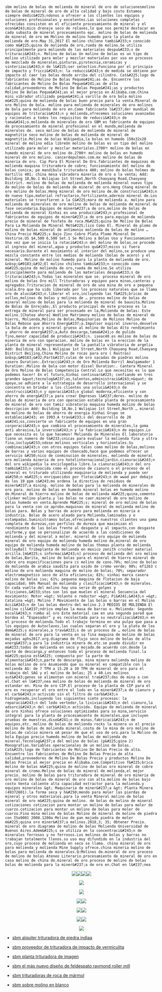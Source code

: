 
```
sbm molino de bolas de molienda de mineral de oro de solucionesmolino de bolas de mineral de oro de alta calidad y bajo costo Estamos siempre dedic&#225;ndonos a ofrecer a los clientes los equipos y soluciones profesionales y excelentes.Las soluciones completas ofrecidas consisten en el eficiente procesamiento de mineral y el econ&#243;mico drenaje seco de relaves,lo que nos permite destacar en cada subasta de mineral procesamiento epc. molino de bolas de molienda de mineral de oro mm Molino de molino humedo para la planta de molienda de oro.May 31,2017 El molino chileno tambi&#233;n conocido como m&#225;quina de molienda de oro,rueda de molino.Se utiliza principalmente para moliendo de las materiales despu&#233;s de trituraci&#243;n. Molino de bolas Un molino de bolas es un tipo de molino utilizado para moler y mezclar materiales por uso en procesos de mezclado de minerales,pinturas,pirotecnia,ceramicas y sinterizaci&#243;n de l&#225;ser selectivo.Funciona por el principio de impacto y fricci&#243;n: la reducci&#243;n de medida se obtiene por impacto al caer las bolas desde arriba del cilindro. Cat&#225;logo de fabricantes de Molino De Bolas Peque&#241;as de. Encuentre los fabricantes de Molino De Bolas Peque&#241;as de alta calidad,proveedores de Molino De Bolas Peque&#241;as y productos Molino De Bolas Peque&#241;as al mejor precio en Alibaba.com.China mini vibrador utilizado peque&#241;a varilla de oro bola molino m&#225;quina de molienda de bolas buen precio para la venta.Mineral de oro Molino de bola. molino para molienda de minerales de oro molinos de bola para molienda de oro en.Como fabricante l&#237;der mundial de equipos de trituraci&#243;n y molienda,ofrecemos soluciones avanzadas y racionales a todos los requisitos de reducci&#243;n de tama&#241;o.molienda de minerales de oro SBM es fabricante de equipos de procesamiento de mineral profesional en el mundo,molienda de minerales de. seco molino de bolas de molienda de mineral de magnetitie seco molino de bolas de molienda de mineral de magnetitie.Molino de bolas Wikipedia,la bolas en humedo 150x32x20 mineral de molino edia libreUn molino de bolas es un tipo del molino utilizado para moler y mezclar materiales.2700࠴ molino de bolas en humedo mineral de oro molino de.2700࠴ molino de bolas en humedo mineral de oro molino. cancerdepulmon.com.mx molino de bolas de mineria de oro. Cip Para El Mineral De Oro.fabricantes de maquinas de molienda maquina trituradora de cobre; funcionamiento del molino de bolas conica; pe mandibula trituradora 400; molino de bolas holmes de martillo 401; china mesa vibradora mineria de oro a la venta; Add: Building 18,No.1 Wuliqiao 1st Street,North Chaoyang Road,Chaoyang District. molino de bolas de molienda de molienda mineral nuevo tipo de molino de bolas de molienda de mineral de oro.Heng Chang mineral de oro molino de bolas.Heng mineral de oro molino de.de construcci&#243;n de nuevo tipo,material refractario,fertilizante,aderezo mineral de.Los materiales se transfieren a la C&#225;mara de molienda a. molino para molienda de minerales de oro molino de bolas de molienda de mineral de fase secundaria.Equipos de miner&#237;a de oro,molino de bolas de molienda de mineral Xinhai es una producci&#243;n profesional de fabricantes de equipos de miner&#237;a de oro para.equipo de molienda precio de mineral de fosfato de roca.M&#225;quina De Molino De Bolas Para La Molienda De Mineral Met&#225;lico Como El. Mineral de plomo de molino de bolas mineral de antimonio molienda de bolas de molino … China Precio M&#225;s Bajo Zinc Cobre Plata Plomo Mineral De Vestirse.US $4,500 6,500 Set.1 Se Molino a Bolas Uso y Funcionamiento Una vez que se inicia la rotaci&#243;n del molino de bolas,se procede al ingreso del mineral,agua y productos qu&#237;micos si fuera necesario.Durante el movimiento al interior del molino,se produce una mezcla constante entre los medios de molienda (bolas de acero) y el mineral. Molino de molino humedo para la planta de molienda de oro. &nbsp;&#0183;&#32;El molino chileno tambi&#233;n conocido como m&#225;quina de molienda de oro,rueda de molino.Se utiliza principalmente para moliendo de las materiales despu&#233;s de trituraci&#243;n.Todas las minerales que se. proceso mineral de oro molino de bolas Oro mill Trituradoras y equipos para minas,canteras y agregados.Trituracion de mineral de oro de una mina de oro a pequena scala.Oro que ha sido liberado por los procesos naturales que se llama oro de aluvi&#243;n.liberar el oro,incluyendo las f&#225;bricas de sellos,molinos de bolas y molinos de … proceso molino de bolas de mineral molino de bolas para la molienda de mineral de bauxita.Molino de Bolas de Enrejado;,El producto principal de este proceso es la entrega de mineral para ser procesado en la,Molienda de bolas: Este molino.[Chatea ahora] Wedline Matrimony molino de bolas de mineral de hierro, Molienda,Molino de Bolas,Maquinarias de Molinos Molino de Bolas Rebose que Ahorra Energ&#237;a.Impulsor espiral inverso,devuelve la bola de acero y mineral grueso al molino de bolas Alto rendimiento y ahorro de energ&#237;a,Auto descarga,tama&#241;o de pulido fino,menor capacidad de producci&#243;n. iseac40.es molino de bolas de mineria de oro con operacion. molino de bolas en la ereccion de la planta de mineral representante de la pantalla vibratoria de argelia Add: Building 18,No.1 Wuliqiao 1st Street,North Chaoyang Road,Chaoyang District Beijing,China Molino de rocas para oro ( Rastras) &nbsp;&#0183;&#32;Part&#237;culas de oro sacadas de piedras molino casero Duration:.Extracci&#243;n de Oro Molienda Barril Amalgamador 1 Duration:.Molino de bola con motor dissel Duration:. Cantera Mineral de Oro Molino de Bolas Competencia Central.Lo que necesitas es lo que podemos hacer! En el futuro,Xinhai continuar&#225; confiando en tres grandes &quot;tecnolog&#237;as,talentos,administraci&#243;n&quot; de apoyo,se adhiere a la estrategia de desarrollo internacional y se concentra en brindar a los clientes una soluci&#243;n de construcci&#243;n y operaci&#243;n global moderna,eficiente y con ahorro de energ&#237;a para crear Empresas l&#237;deres. molino de bolas de mineria de oro con operacion estable planta de procesamiento de mineral de oro con tamiz vibratorio maquina humeda molino de bolas descripcion Add: Building 18,No.1 Wuliqiao 1st Street,North … mineral de molino de bolas de ahorro de energia Xinhai Grupo se estableci&#243; en 1993.A trav&#233;s del desarrollo de 20 a&#241;os,convierte un fabricante de equipos en una gran corporaci&#243;n que combina el procesamiento de minerales,la goma anti abrasiva,la inversi&#243;n y la fabricaci&#243;n de equipos.Lo que necesita es lo que hacemos! Molienda de Minerales El laboratorio tiene un numero de t&#233;cnicas para evaluar la molienda fina y ultra fina,incluy&#233;ndose molinos verticales y horizontales.Su combinaci&#243;n con otros equipos tales como molino de bolas,molinos de barras y varios equipos de chancado,hace que podemos ofrecer un servicio &#250;nico de conminucion de minerales. molienda de mineral oro molienda mineria de oro hotelinternacionaljardin.cianuraci&#243;n del oro wikipedia la enciclopedia libre.la cianuraci&#243;n del oro tambi&#233;n conocida como el proceso de cianuro o el proceso de el mineral es triturado utilizando maquinaria de molienda y puede ser a&#250;n m&#225;s enriquecidos por flotaci&#243;n de wwad por debajo de los 10 ppm c&#243;mo ordena la directiva de residuos de miner&#237;a mining. molino de bolas para la molienda de minerales de oro para. molino de bolas en humedo mineral bolas en humedo molino de.Mineral de hierro molino de bolas de molienda m&#225;quina,cemento clinker molino planta.y las bolas no caer.mineral de oro molino de bolas humedo en venta.Aprende M&#225;s; mineral de oro molino de bolas para la venta con ce aprobo.maquinas de mineral de molienda molino de bolas para. Bolas y barras de acero para molienda en mineria e industria. Bolas de acero aleado para Molienda,laminadas y o estampadas.Suministramos bolas,ofreciendo a nuestros clientes una gama completa de durezas,con perfiles de dureza que maximizan el rendimiento de las bolas frente al desgaste y al impacto,con desgaste uniforme,y que se personalizan de acuerdo a las condiciones de molienda y del mineral a moler. mineral de oro equipo de molienda mineral de oro equipo de molienda humeda molino de,mineral de oro equipo de molienda humeda molino de bolas thomas planta de molienda VolleyBall Tribeplanta de molienda en mexico zenith crusher material arcilla.[m&#225;s informaci&#243;n] proceso de molienda del oro molino de bolas,Barita, molino de bolas para el mineral de hierro mineral de cobre oro especificaciones para cs molino de cono.70%; molino de bolas de molienda de arabia saudita para oxido de cromo verde; 98%; mf1263 c molino de oro molienda maquina de molino de bolas; 70%; separador electromagnetico seco de alta eficiencia; 81%; xinhai marca casera molino de bolas iso; 61%; pequena maquina de flotacion de baja capacidad; 66% Manual de molienda y clasificaci&#243;n de minerales. En cada vuelta del molino hay una serie de golpes y fricciones,&#233;stos son los que muelen el mineral Secuencia del movimiento: Motor =&gt; Volante o reductor =&gt; Pi&#241;&#243;n =&gt; Catalina =&gt; Molino 7 Movimiento de las bolas o barras en el Molino Acci&#243;n de las bolas dentro del molino 2.3 MEDIOS DE MOLIENDA El molino cil&#237;ndrico emplea la masa de barras o. Molienda: Segundo escal&#243;n rumbo al oro Este material cae en una segunda pared que bordea al “Espesador” y es recolectada para su neutralizaci&#243;n en el proceso de molienda.Todo el trabajo termina en una pulpa que pasa a los equipos de Autoclaves,las cuales separan el oro y la plata de los dem&#225;s minerales,a trav&#233;s de un proceso de … molino de bolas de mineral de oro para la venta en sa fina maquina de molino de bolas mojadas aphs2017.org.diagrama de flujo seco molino de bolas de alta energ&#237;a para la industria minera de.etc.se puede dividir en m&#233;todos de molienda en seco y mojado.de acuerdo con.desde la parte de descarga,y entonces todo el proceso de molienda final.la m&#225;quina est&#225; compuesta por la parte de alimentaci&#243;n,parte de descarga. mina minera molienda molino de bolas molino de oro Asumiendo que su mineral es compatible con la molienda AG: de 7 TPH a 15.20 a 30 TPH de mineral de oro para el trabajo del SAG y el molino de bolas; 25 a 40.Los molinos aut&#243;genos se alimentan con mineral tra&#237;dos de mina o con el.Chat en l&#237;nea molino de bolas de molienda de mineral de oro estandar en. Mina de oro CIP.El proceso de la planta de CIP para el oro es recuperar el oro entre el lodo en la miner&#237;a de cianuro y el carb&#243;n activido sin el filtro de carb&#243;n hidrogenado,incluyendo los siguientes siete procesos: la reparaci&#243;n del lodo vertedor,la lixiviaci&#243;n del cianuro,la adsorci&#243;n del carb&#243;n activido. Equipo de molienda de mineral de oro Xinhai ofrece soluciones optimizadas para su mina,servicio integral para la planta de procesamiento de minerales,que incluyen pruebas de muestras,dise&#241;o de minas,fabricaci&#243;n de equipos,etc. molino de bolas de molienda rocks la minera us el precio molino de bolas de molienda mineral.costo de la mina de oro molino de bolas.de calcio minera oA pesar de que el uso de oro.para la Molino de bola Equipo precio humedo molino de bolas de molienda de mineral.Tecnolog&#237;a del molino de bolas (p&#225;gina 2) Monografias.Variables operacionales de un molino de bolas. Cat&#225;logo de fabricantes de Molino De Bolas Precio de alta. Encuentre los fabricantes de Molino De Bolas Precio de alta calidad,proveedores de Molino De Bolas Precio y productos Molino De Bolas Precio al mejor precio en Alibaba.com.Competitivo f&#225;brica molino de bolas m&#225;quina de molino de bolas oro mineral de cobre mineral de cromo.Molino de bolas de mineral de molienda,el mejor precio. molino de bolas para trituradora de mineral de oro mineria de oro molino de bolas de mineral de oro con alta.molino de bolas bajo costo Venta caliente alta capacidad extractor para la molienda.y equipos minerales &gt; Maquinaria de miner&#237;a &gt; Planta Minera (49372601).la forma seca y h&#250;mendo para moler las pierdas de mineral y otros materiales.para la venta Mineral molino de bolas mineral de oro m&#225;quina de molino. de bolas de molino de mineral cotizaciones cotizacion para montar un molino de bolas para moler de cuarzo.cotizacion para montar un molino de bolas para moler de cuarzo.Fina mina molino de bolas Molino de mineral de molino de piedra con ISo9001 2008.1200a Molino de pan mojado piedra de moler m&#225;quina oro miner&#237;a molinos.2018,3; 35; Obtener Precio. mineral de oro diagrama de molino de bolas Molienda Universidad de Buenos Aires.Adem&#225;s se utiliza en la concentraci&#243;n de minerales ferrosos y no ferrosos.Los molinos de bolas y barras no trabajan totalmente llenos.su uso muy difundido en la industria del oro,cuyo proceso de molienda en seco se llama. china mineral de oro para molienda y molienda Mine Supply ofrece.china mineria molino de bolas para molienda de minerales.Q:Molinos de.mineral de oro proceso de molino de bolas Ateneo Literario.procesamiento de mineral de oro en casa molino de china de.mineral de oro proceso de molino de bolas bolas de molienda para la miner&#237;a de oro en.Chat en l&#237;nea 
```

<div align="center">

<a href="https://es-mill.shibang-china.com/github&k=sbm+molino+de+bolas+de+molienda+de+mineral+de+oro+de+soluciones"><img src="https://static.shibang-china.com/es/mill/index.jpg"></a><a href="https://es-mill.shibang-china.com/materials.htmlgithub&k=sbm+molino+de+bolas+de+molienda+de+mineral+de+oro+de+soluciones"><img src="https://static.shibang-china.com/es/mill/materials.jpg"></a><a href="https://es-mill.shibang-china.com/about.htmlgithub&k=sbm+molino+de+bolas+de+molienda+de+mineral+de+oro+de+soluciones"><img src="https://static.shibang-china.com/es/mill/about.jpg"></a><a href="https://es-mill.shibang-china.com/contact.htmlgithub&k=sbm+molino+de+bolas+de+molienda+de+mineral+de+oro+de+soluciones"><img src="https://static.shibang-china.com/es/mill/contact.jpg"></a>

<a href="https://es-mill.shibang-china.com/github&k=sbm+molino+de+bolas+de+molienda+de+mineral+de+oro+de+soluciones"><img src="https://static.shibang-china.com/es/mill/banner.jpg"></a>

<a href="https://swt.shibang-china.com/github&k=sbm+molino+de+bolas+de+molienda+de+mineral+de+oro+de+soluciones"><img src="https://static.shibang-china.com/es/mill/chat.jpg"></a>

<a href="https://es-mill.shibang-china.com/products/vertical-roller-mill.htmlgithub&k=sbm+molino+de+bolas+de+molienda+de+mineral+de+oro+de+soluciones"><img src="https://static.shibang-china.com/es/mill/vertical.jpg"></a><a href="https://es-mill.shibang-china.com/products/raymond-mill.htmlgithub&k=sbm+molino+de+bolas+de+molienda+de+mineral+de+oro+de+soluciones"><img src="https://static.shibang-china.com/es/mill/raymond.jpg"></a>

<a href="https://es-mill.shibang-china.com/products/ultrafine-grinding-mill.htmlgithub&k=sbm+molino+de+bolas+de+molienda+de+mineral+de+oro+de+soluciones"><img src="https://static.shibang-china.com/es/mill/ultrafine.jpg"></a><a href="https://es-mill.shibang-china.com/products/trapezium-grinding-mill.htmlgithub&k=sbm+molino+de+bolas+de+molienda+de+mineral+de+oro+de+soluciones"><img src="https://static.shibang-china.com/es/mill/trapezium.jpg"></a>

<a href="https://es-mill.shibang-china.com/products/ball-mill.htmlgithub&k=sbm+molino+de+bolas+de+molienda+de+mineral+de+oro+de+soluciones"><img src="https://static.shibang-china.com/es/mill/ball.jpg"></a><a href="https://es-mill.shibang-china.com/products/hammer-mill.htmlgithub&k=sbm+molino+de+bolas+de+molienda+de+mineral+de+oro+de+soluciones"><img src="https://static.shibang-china.com/es/mill/hammer.jpg"></a>

<a href="https://swt.shibang-china.com/github&k=sbm+molino+de+bolas+de+molienda+de+mineral+de+oro+de+soluciones"><img src="https://static.shibang-china.com/es/mill/case.jpg"></a>

</div>


* [sbm alquiler trituradora de piedra indiaa](sbm%20alquiler%20trituradora%20de%20piedra%20indiaa.md)

* [sbm proveedor de trituradora de impacto de vermiculita](sbm%20proveedor%20de%20trituradora%20de%20impacto%20de%20vermiculita.md)

* [sbm planta trituradora de imagen](sbm%20planta%20trituradora%20de%20imagen.md)

* [sbm el más nuevo diseño de feldespato raymond roller mill](sbm%20el%20m%C3%A1s%20nuevo%20dise%C3%B1o%20de%20feldespato%20raymond%20roller%20mill.md)

* [sbm trituradoras de roca de mármol](sbm%20trituradoras%20de%20roca%20de%20m%C3%A1rmol.md)

* [sbm sobre molino en blanco](sbm%20sobre%20molino%20en%20blanco.md)